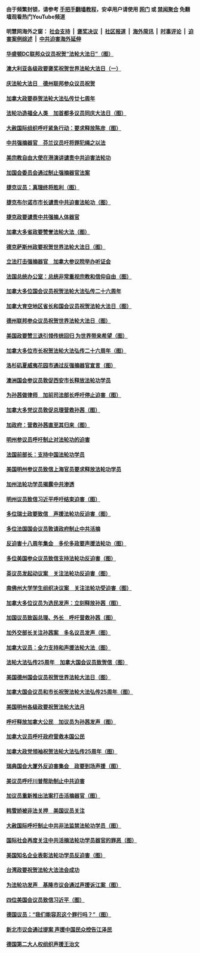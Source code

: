 #### 由于频繁封锁，请参考 [手把手翻墙教程](https://github.com/gfw-breaker/guides/wiki/)，安卓用户请使用 [网门](https://github.com/gfw-breaker/bn-android/blob/master/ogate.md?t=05250937) 或 [禁闻聚合](https://github.com/gfw-breaker/bn-android) 免翻墙观看热门YouTube频道 

#### 明慧网海外之窗：&nbsp;[社会支持](140.md?t=05250937) &nbsp;|&nbsp; [褒奖决议](282.md?t=05250937) &nbsp;|&nbsp; [社区报道](91.md?t=05250937) &nbsp;|&nbsp; [海外简讯](245.md?t=05250937) &nbsp;|&nbsp; [时事评论](251.md?t=05250937) &nbsp;|&nbsp; [迫害案例综述](328.md?t=05250937) &nbsp;|&nbsp; [中共迫害海外延伸](236.md?t=05250937) 

#### [华盛顿DC联邦众议员祝贺“法轮大法日”（图）](../pages/140/387526.md?t=05250937) 

#### [澳大利亚各级政要褒奖祝贺世界法轮大法日（一）](../pages/140/387373.md?t=05250937) 

#### [庆法轮大法日　德州联邦参众议员祝贺](../pages/140/387359.md?t=05250937) 

#### [加拿大政要恭贺法轮大法弘传廿七周年](../pages/140/387296.md?t=05250937) 

#### [法轮功造福全人类　加首都多议员同庆大法日（图）](../pages/140/386620.md?t=05250937) 

#### [大赦国际组织呼吁紧急行动：要求释放陈彦（图）](../pages/140/385842.md?t=05250937) 

#### [中共强摘器官　芬兰议员吁将罪犯绳之以法](../pages/140/384647.md?t=05250937) 

#### [美宗教自由大使在港演讲谴责中共迫害法轮功](../pages/140/383666.md?t=05250937) 

#### [加国会委员会通过制止强摘器官法案](../pages/140/383384.md?t=05250937) 

#### [捷克议员：真理终将胜利（图）](../pages/140/375164.md?t=05250937) 

#### [捷克布尔诺市市长谴责中共迫害法轮功（图）](../pages/140/372488.md?t=05250937) 

#### [捷克政要谴责中共强摘人体器官](../pages/140/372064.md?t=05250937) 

#### [加拿大多省政要赞誉法轮大法（图）](../pages/140/368182.md?t=05250937) 

#### [德克萨斯州政要祝贺世界法轮大法日（图）](../pages/140/368168.md?t=05250937) 

#### [立法打击强摘器官　加拿大参议院举办听证会](../pages/140/368073.md?t=05250937) 

#### [法国总统办公室：总统非常重视宗教和信仰自由（图）](../pages/140/366732.md?t=05250937) 

#### [加拿大多位国会议员祝贺法轮大法弘传二十六周年](../pages/140/366197.md?t=05250937) 

#### [加拿大育空地区省长和国会议员祝贺法轮大法日（图）](../pages/140/366153.md?t=05250937) 

#### [德州联邦参众议员祝贺世界法轮大法日（图）](../pages/140/366155.md?t=05250937) 

#### [美国政要赞三退引领传统回归  为世界带来希望（图）](../pages/140/366061.md?t=05250937) 

#### [加拿大多位市长祝贺法轮大法弘传二十六周年（图）](../pages/140/365662.md?t=05250937) 

#### [洛杉矶夏威夷花园市通过反强摘器官宣言（图）](../pages/140/363015.md?t=05250937) 

#### [澳洲国会参议员敦促西安市长释放法轮功学员](../pages/140/359317.md?t=05250937) 

#### [为孙茜做律师　加前司法部长呼吁停止迫害（图）](../pages/140/357409.md?t=05250937) 

#### [加拿大多党议员敦促总理营救孙茜（图）](../pages/140/356609.md?t=05250937) 

#### [加政府：营救孙茜直至其归来（图）](../pages/140/356085.md?t=05250937) 

#### [明州参议员呼吁制止对法轮功的迫害](../pages/140/355782.md?t=05250937) 

#### [法国前部长：支持中国法轮功学员](../pages/140/355533.md?t=05250937) 

#### [美国明州参议员致信上海官员要求释放法轮功学员](../pages/140/353946.md?t=05250937) 

#### [加州法轮功学员揭露中共渗透](../pages/140/353810.md?t=05250937) 

#### [明州议员致信习近平呼吁结束迫害（图）](../pages/140/352022.md?t=05250937) 

#### [多位瑞士政要致信　声援法轮功反迫害（图）](../pages/140/351582.md?t=05250937) 

#### [多位法国国会议员敦请政府制止中共活摘](../pages/140/351586.md?t=05250937) 

#### [反迫害十八周年集会　多伦多政要声援法轮功（图）](../pages/140/351530.md?t=05250937) 

#### [多位美国参众议员致信支持法轮功反迫害（图）](../pages/140/351535.md?t=05250937) 

#### [英议员发起动议案　关注法轮功反迫害（图）](../pages/140/351176.md?t=05250937) 

#### [南佛州大学学生组织决议案　关注法轮功受迫害（图）](../pages/140/350856.md?t=05250937) 

#### [加拿大多位议员为选民发声：立刻释放孙茜（图）](../pages/140/350197.md?t=05250937) 

#### [加国议员致函总理、外长　呼吁营救孙茜（图）](../pages/140/349940.md?t=05250937) 

#### [加外交部长关注孙茜案　多名议员发声（图）](../pages/140/348619.md?t=05250937) 

#### [加拿大议员：全力支持和声援法轮大法（图）](../pages/140/348617.md?t=05250937) 

#### [法轮大法弘传25周年　加拿大国会议员致贺信（图）](../pages/140/348526.md?t=05250937) 

#### [美国德州国会议员祝贺世界法轮大法日（图）](../pages/140/348211.md?t=05250937) 

#### [加拿大国会议员和市长祝贺法轮大法弘传25周年（图）](../pages/140/347896.md?t=05250937) 

#### [美国明州各级政要祝贺法轮大法月](../pages/140/347662.md?t=05250937) 

#### [呼吁释放加拿大公民　加议员为孙茜发声（图）](../pages/140/347645.md?t=05250937) 

#### [加拿大议员呼吁政府营救本国公民](../pages/140/346803.md?t=05250937) 

#### [加拿大政党领袖祝贺法轮大法弘传25周年（图）](../pages/140/346798.md?t=05250937) 

#### [瑞典国会大厦外反迫害集会　政要到场声援（图）](../pages/140/346802.md?t=05250937) 

#### [美议员呼吁川普帮助制止中共迫害](../pages/140/345583.md?t=05250937) 

#### [加议员重新推出法案打击活摘器官（图）](../pages/140/345324.md?t=05250937) 

#### [韩雪娇被非法关押　美国议员关注](../pages/140/344391.md?t=05250937) 

#### [大赦国际呼吁制止中共非法监禁法轮功学员（图）](../pages/140/343541.md?t=05250937) 

#### [国际社会再度关注中共活摘法轮功学员器官的罪恶（图）](../pages/140/343083.md?t=05250937) 

#### [美国知名企业表彰法轮功学员反迫害（图）](../pages/140/339658.md?t=05250937) 

#### [台湾政要祝贺法轮大法法会成功](../pages/140/338527.md?t=05250937) 

#### [为法轮功发声　基隆市议会通过声援诉江案（图）](../pages/140/338465.md?t=05250937) 

#### [四位美国会议员致信习近平（图）](../pages/140/337263.md?t=05250937) 

#### [德国议员：“我们能容忍这个罪行吗？”（图）](../pages/140/337008.md?t=05250937) 

#### [新北市议会通过提案 声援中国民众控告江泽民](../pages/140/336623.md?t=05250937) 

#### [德国第二大人权组织声援王治文](../pages/140/333590.md?t=05250937) 

